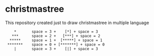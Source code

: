 # christmastree
This repository created just to draw christmastree in multiple language

        *       space = 3 +    [*] + space = 3
       ***      space = 2 +   [***] + space = 2
      *****     space = 1 +  [*****] + space = 1
     *******    space = 0 + [*******] + space = 0
        |       space = 3 +    [|] + space = 3
